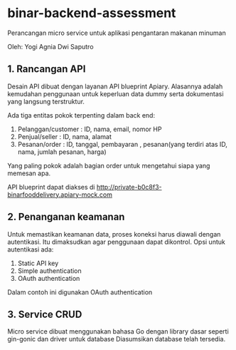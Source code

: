 # binar-backend-assessment
Perancangan micro service untuk aplikasi pengantaran makanan minuman

Oleh: Yogi Agnia Dwi Saputro

## 1. Rancangan API
Desain API dibuat dengan layanan API blueprint Apiary. Alasannya adalah kemudahan penggunaan untuk keperluan data dummy serta dokumentasi yang langsung terstruktur.

Ada tiga entitas pokok terpenting dalam back end:
1. Pelanggan/customer  : ID, nama, email, nomor HP
2. Penjual/seller      : ID, nama, alamat
3. Pesanan/order       : ID, tanggal, pembayaran , pesanan(yang terdiri atas ID, nama, jumlah pesanan, harga)

Yang paling pokok adalah bagian order untuk mengetahui siapa yang memesan apa.

API blueprint dapat diakses di http://private-b0c8f3-binarfooddelivery.apiary-mock.com


## 2. Penanganan keamanan
Untuk memastikan keamanan data, proses koneksi harus diawali dengan autentikasi. Itu dimaksudkan agar penggunaan dapat dikontrol. Opsi untuk autentikasi ada:
1. Static API key
2. Simple authentication
3. OAuth authentication

Dalam contoh ini digunakan OAuth authentication

## 3. Service CRUD
Micro service dibuat menggunakan bahasa Go dengan library dasar seperti gin-gonic dan driver untuk database
Diasumsikan database telah tersedia.
